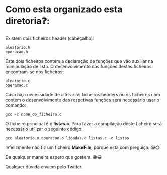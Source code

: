 # Como esta organizado esta diretoria❓:
Existem dois ficheiros header (cabeçalho):

    aleatorio.h
    operacao.h

Este dois ficheiros contém a declaração de funções que vão auxiliar na manipulação de lista. O desenvolvimento das funções destes ficheiros encontram-se nos ficheiros:

    aleatorio.c
    operacao.c

Caso haja necessidade de alterar os ficheiros headers ou os ficheiros com contém o desenvolvimento das respetivas funções será necessário usar o comando:

    gcc -c nome_do_ficheiro.c

O ficheiro principal é o __listas.c__. Para fazer a compilação deste ficheiro será necessário utilizar o seguinte código:

    gcc aleatorio.o operacao.o ligadas.o listas.c -o listas

Infelizmente não fiz um ficheiro __MakeFile__, porque esta com preguiça. 😪😓

<p>
De qualquer maneira espero que gostem. 😀😀

<p>
Qualquer dúvida enviem pelo Twitter.